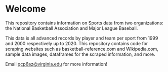 # Welcome
This repository contains information on Sports data from two organizations: the National Basketball Association and Major League Baseball. 

This data is all advanced records by player and team per sport from 1999 and 2000 respectively up to 2020. This repository contains code for scraping websites such as basketball-reference.com and Wikipedia.com, sample data images, dataframes for the scraped information, and more.

Email qcp6az@virginia.edu for more information!
